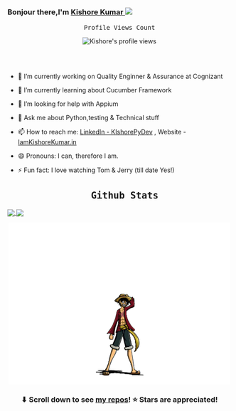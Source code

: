 ### Bonjour there,I'm [Kishore Kumar ](https://www.iamkishorekumar.in/) <img src="https://github.com/souvikguria98/souvikguria98/blob/master/Hi.gif" width="25">


<p align="center"> 
  <samp>
    Profile Views Count
  </samp>
</p>

<p align="center"> 
  <img src="https://profile-counter.glitch.me/kishorepydev/count.svg" alt="Kishore's profile views" /> 
</p>


<br/>
<br/>

- 🔭 I’m currently working on Quality Enginner & Assurance at Cognizant
- 🌱 I’m currently learning about Cucumber Framework
- 🤔 I’m looking for help with Appium 
- 💬 Ask me about Python,testing & Technical stuff
- 📫 How to reach me: [LinkedIn - KIshorePyDev](https://www.linkedin.com/in/kishorepydev/) , Website - [IamKishoreKumar.in](https://www.iamkishorekumar.in/)
- 😄 Pronouns: I can, therefore I am.
- ⚡ Fun fact: I love watching Tom & Jerry (till date Yes!)

  <h2 align="center"><samp>Github Stats</samp></h2>

<a href="https://github.com/paulj1989/github-readme-stats">
  <img align="center" src="https://github-stats-51zyiojh0.vercel.app/api?username=kishorepydev&bg_color=00000000&title_color=FF0000&text_color=A5A5B6&hide_border=true&show_icons=false&count_private=true" />
</a>
<a href="https://github.com/github-readme-stats">
  <img align="center" src="https://github-stats-51zyiojh0.vercel.app/api/top-langs/?username=kishorepydev&bg_color=00000000&hide_border=true&title_color=FF0000&text_color=A5A5B6&layout=compact" />
</a>
  
  <p align="center">
  <img align="center" alt="OnePiece_Luffy" src="https://raw.githubusercontent.com/dev-akshat/archive/main/images/gifs/anime/luffy.gif"/>
</p>



<h3 align="center">⬇ Scroll down to see <a href="https://github.com/kishorepydev?tab=repositories">my repos</a>! ⭐ Stars are appreciated!</h3>

